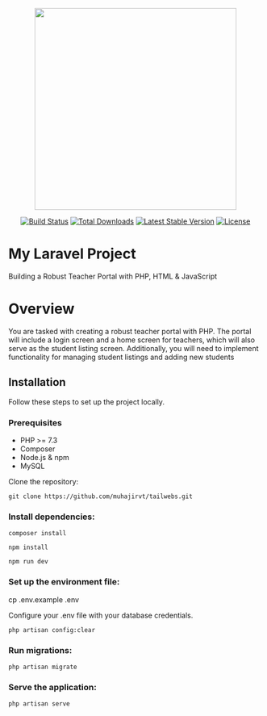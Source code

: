 <p align="center"><a href="https://laravel.com" target="_blank"><img src="https://raw.githubusercontent.com/laravel/art/master/logo-lockup/5%20SVG/2%20CMYK/1%20Full%20Color/laravel-logolockup-cmyk-red.svg" width="400"></a></p>

<p align="center">
<a href="https://travis-ci.org/laravel/framework"><img src="https://travis-ci.org/laravel/framework.svg" alt="Build Status"></a>
<a href="https://packagist.org/packages/laravel/framework"><img src="https://poser.pugx.org/laravel/framework/d/total.svg" alt="Total Downloads"></a>
<a href="https://packagist.org/packages/laravel/framework"><img src="https://poser.pugx.org/laravel/framework/v/stable.svg" alt="Latest Stable Version"></a>
<a href="https://packagist.org/packages/laravel/framework"><img src="https://poser.pugx.org/laravel/framework/license.svg" alt="License"></a>
</p>

# My Laravel Project

Building a Robust Teacher Portal with PHP, HTML & JavaScript

# Overview

You are tasked with creating a robust teacher portal with PHP. The portal will
include a login screen and a home screen for teachers, which will also serve as the
student listing screen. Additionally, you will need to implement functionality for
managing student listings and adding new students

## Installation

Follow these steps to set up the project locally.

### Prerequisites

- PHP >= 7.3
- Composer
- Node.js & npm
- MySQL

Clone the repository:

`git clone https://github.com/muhajirvt/tailwebs.git`

### Install dependencies:

`composer install`

`npm install`

`npm run dev`

### Set up the environment file:

cp .env.example .env

Configure your .env file with your database credentials.

`php artisan config:clear`

### Run migrations:
    
`php artisan migrate`

### Serve the application:

`php artisan serve`

   




